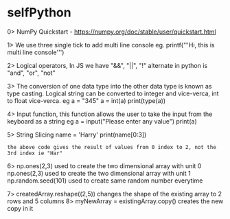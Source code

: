 # selfPython

0> NumPy Quickstart - https://numpy.org/doc/stable/user/quickstart.html

1> We use three single tick to add multi line console
eg. printf('''Hi, this
    is multi line
    console''')

2> Logical operators, In JS we have "&&", "||", "!" alternate in python is "and", "or", "not"

3> The conversion of one data type into the other data type is known as type casting. Logical string can be converted to integer and vice-verca, int to float vice-verca.
eg a = "345"
   a = int(a)
   print(type(a))

4> Input function, this function allows the user to take the input from the keyboard as a string
eg a = input("Please enter any value")
   print(a)

5>  String Slicing
    name = 'Harry'
    print(name[0:3])

    the above code gives the result of values from 0 index to 2, not the 3rd index ie "Har"

6> np.ones(2,3) used to create the two dimensional array with unit 0
    np.ones(2,3) used to create the two dimensional array with unit 1
    np.random.seed(101) used to create same random number everytime

7> createdArray.reshape((2,5)) changes the shape of the existing array to 2 rows and 5 columns
8> myNewArray = existingArray.copy() creates the new copy in it